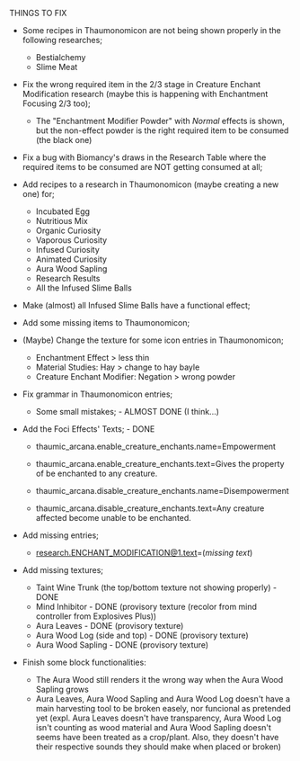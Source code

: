 THINGS TO FIX

* Some recipes in Thaumonomicon are not being shown properly in the following researches;
  - Bestialchemy
  - Slime Meat

* Fix the wrong required item in the 2/3 stage in Creature Enchant Modification research (maybe this is happening with Enchantment Focusing 2/3 too);
  - The "Enchantment Modifier Powder" with *Normal* effects is shown, but the non-effect powder is the right required item to be consumed (the black one)

* Fix a bug with Biomancy's draws in the Research Table where the required items to be consumed are NOT getting consumed at all;

* Add recipes to a research in Thaumonomicon (maybe creating a new one) for;
  - Incubated Egg
  - Nutritious Mix
  - Organic Curiosity
  - Vaporous Curiosity
  - Infused Curiosity
  - Animated Curiosity
  - Aura Wood Sapling
  - Research Results
  - All the Infused Slime Balls

* Make (almost) all Infused Slime Balls have a functional effect;

* Add some missing items to Thaumonomicon;

* (Maybe) Change the texture for some icon entries in Thaumonomicon;
  - Enchantment Effect > less thin
  - Material Studies: Hay > change to hay bayle
  - Creature Enchant Modifier: Negation > wrong powder

* Fix grammar in Thaumonomicon entries;
  - Some small mistakes; - ALMOST DONE (I think...)

* Add the Foci Effects' Texts; - DONE
  - thaumic_arcana.enable_creature_enchants.name=Empowerment
  - thaumic_arcana.enable_creature_enchants.text=Gives the property of be enchanted to any creature.

  - thaumic_arcana.disable_creature_enchants.name=Disempowerment
  - thaumic_arcana.disable_creature_enchants.text=Any creature affected become unable to be enchanted.

* Add missing entries;
  - research.ENCHANT_MODIFICATION@1.text=(*missing text*)

* Add missing textures;
  - Taint Wine Trunk (the top/bottom texture not showing properly) - DONE
  - Mind Inhibitor - DONE (provisory texture (recolor from mind controller from Explosives Plus))
  - Aura Leaves - DONE (provisory texture)
  - Aura Wood Log (side and top) - DONE (provisory texture)
  - Aura Wood Sapling - DONE (provisory texture)

* Finish some block functionalities:
  - The Aura Wood still renders it the wrong way when the Aura Wood Sapling grows
  - Aura Leaves, Aura Wood Sapling and Aura Wood Log doesn't have a main harvesting tool to be broken easely, nor funcional as pretended yet (expl. Aura Leaves doesn't have transparency, Aura Wood Log isn't counting as wood material and Aura Wood Sapling doesn't seems have been treated as a crop/plant. Also, they doesn't have their respective sounds they should make when placed or broken)
